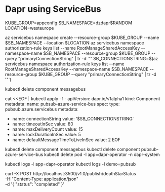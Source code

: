 # Dapr using ServiceBus

KUBE_GROUP=appconfig
SB_NAMESPACE=dzdapr$RANDOM
LOCATION=westeurope

az servicebus namespace create --resource-group $KUBE_GROUP --name $SB_NAMESPACE --location $LOCATION
az servicebus namespace authorization-rule keys list --name RootManageSharedAccessKey --namespace-name $SB_NAMESPACE --resource-group $KUBE_GROUP --query "primaryConnectionString" | tr -d '"'
SB_CONNECTIONSTRING=$(az servicebus namespace authorization-rule keys list --name RootManageSharedAccessKey --namespace-name $SB_NAMESPACE --resource-group $KUBE_GROUP --query "primaryConnectionString" | tr -d '"')


kubectl delete component messagebus

cat <<EOF | kubectl apply -f -
apiVersion: dapr.io/v1alpha1
kind: Component
metadata:
  name: pubsub-azure-service-bus
spec:
  type: pubsub.azure.servicebus
  metadata:
  - name: connectionString
    value: '$SB_CONNECTIONSTRING'
  - name: timeoutInSec
    value: 80
  - name: maxDeliveryCount
    value: 15
  - name: lockDurationInSec
    value: 5
  - name: defaultMessageTimeToLiveInSec
    value: 2
EOF

kubectl delete component messagebus
kubectl delete component pubsub-azure-service-bus
kubectl delete pod -l app=dapr-operator -n dapr-system

kubectl logs -l app=dapr-operator
kubectl logs -l demo=pubsub


curl -X POST http://localhost:3500/v1.0/publish/deathStarStatus \
	-H "Content-Type: application/json" \
	-d '{
       	     "status": "completed"
      	}'